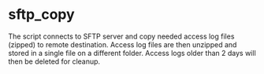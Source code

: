# sftp_copy

The script connects to SFTP server and copy needed access log files (zipped) to remote destination.
Access log files are then unzipped and stored in a single file on a different folder.
Access logs older than 2 days will then be deleted for cleanup.
